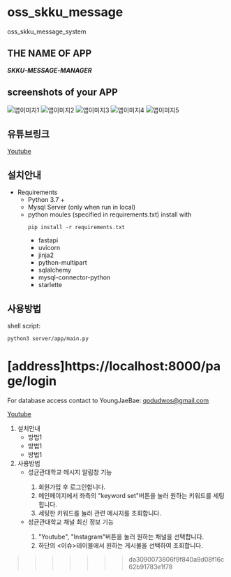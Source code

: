 # oss_skku_message
oss_skku_message_system

## THE NAME OF APP
**_SKKU-MESSAGE-MANAGER_**
## screenshots of your APP
![앱이미지1](./screenshot1.jpg)
![앱이미지2](./screenshot1.jpg)
![앱이미지3](./screenshot1.jpg)
![앱이미지4](./screenshot1.jpg)
![앱이미지5](./screenshot1.jpg)
## 유튜브링크

[Youtube](https://www.youtube.com/watch?v=6Y1kWcrFKQo)

## 설치안내

- Requirements
  - Python 3.7 +
  - Mysql Server (only when run in local)
  - python moules (specified in requirements.txt) install with
    ```
    pip install -r requirements.txt
    ```
    - fastapi
    - uvicorn
    - jinja2
    - python-multipart
    - sqlalchemy
    - mysql-connector-python
    - starlette

## 사용방법

shell script:

```
python3 server/app/main.py
```
[address]https://localhost:8000/page/login
=======
For database access contact to YoungJaeBae: qodudwos@gmail.com

[Youtube](https://www.youtube.com/watch?v=TVhHDLBnD54)
<ol>
  <li>설치안내
    <ul>
      <li>방법1</li>
      <li>방법1</li>
      <li>방법1</li>
    </ul>
  </li>
  <li>사용방법
    <ul>
      <li>성균관대학교 메시지 알림창 기능</li>
    <ol>
      <li>회원가입 후 로그인합니다.</li>
      <li>메인페이지에서 좌측의 "keyword set"버튼을 눌러 원하는 키워드를 세팅힙니다.</li>
      <li>세팅한 키워드를 눌러 관련 메시지를 조회합니다. </li>
    </ol>
      <li>성균관대학교 채널 최신 정보 기능</li>
      <ol>
      <li>"Youtube", "Instagram"버튼을 눌러 원하는 채널을 선택합니다.</li>
      <li>하단의 <이슈>테이블에서 원하는 게시물을 선택하여 조회합니다.</li>
    </ol>
  </li>
  </ol>
  
>>>>>>> da3090073806f9f840a9d08f16c62b91783e1f78
